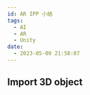 ```yaml
---
id: AR IPP 小结
tags:
  - AI
  - AR
  - Unity
date:
  - 2023-05-09 21:58:07
---
```

## Import 3D object
